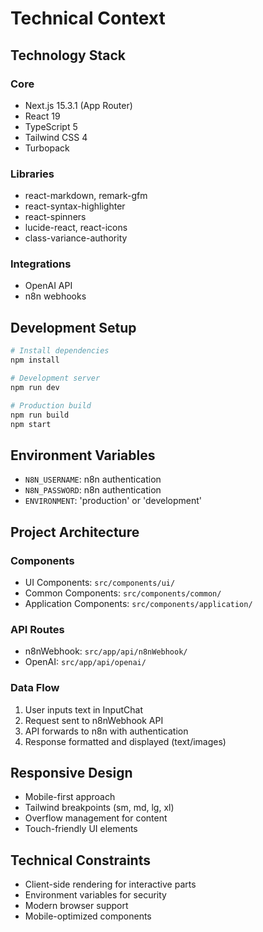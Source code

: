# Technical Context

## Technology Stack

### Core

- Next.js 15.3.1 (App Router)
- React 19
- TypeScript 5
- Tailwind CSS 4
- Turbopack

### Libraries

- react-markdown, remark-gfm
- react-syntax-highlighter
- react-spinners
- lucide-react, react-icons
- class-variance-authority

### Integrations

- OpenAI API
- n8n webhooks

## Development Setup

```bash
# Install dependencies
npm install

# Development server
npm run dev

# Production build
npm run build
npm start
```

## Environment Variables

- `N8N_USERNAME`: n8n authentication
- `N8N_PASSWORD`: n8n authentication
- `ENVIRONMENT`: 'production' or 'development'

## Project Architecture

### Components

- UI Components: `src/components/ui/`
- Common Components: `src/components/common/`
- Application Components: `src/components/application/`

### API Routes

- n8nWebhook: `src/app/api/n8nWebhook/`
- OpenAI: `src/app/api/openai/`

### Data Flow

1. User inputs text in InputChat
2. Request sent to n8nWebhook API
3. API forwards to n8n with authentication
4. Response formatted and displayed (text/images)

## Responsive Design

- Mobile-first approach
- Tailwind breakpoints (sm, md, lg, xl)
- Overflow management for content
- Touch-friendly UI elements

## Technical Constraints

- Client-side rendering for interactive parts
- Environment variables for security
- Modern browser support
- Mobile-optimized components
